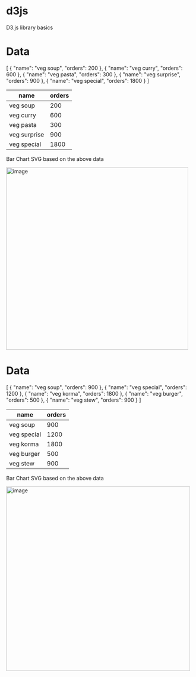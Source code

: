 # d3js

D3.js library basics

# Data

[
  { "name": "veg soup", "orders": 200 },
  { "name": "veg curry", "orders": 600 },
  { "name": "veg pasta", "orders": 300 },
  { "name": "veg surprise", "orders": 900 },
  { "name": "veg special", "orders": 1800 }
]

|   name          | orders |
| --------------- | ------ |
| veg soup        | 200    |
| veg curry       | 600    |
| veg pasta       | 300    |
| veg surprise    | 900    |
| veg special     | 1800   |

Bar Chart SVG based on the above data

<img width="490" alt="image" src="https://github.com/saikrishnareddykatta/d3js/assets/45930992/5692efeb-52d7-4216-a9c7-cee3fea4114d">

# Data

[
    { "name": "veg soup", "orders": 900 },
    { "name": "veg special", "orders": 1200 },
    { "name": "veg korma", "orders": 1800 },
    { "name": "veg burger", "orders": 500 },
    { "name": "veg stew", "orders": 900 }
]

|   name          | orders |
| --------------- | ------ |
| veg soup        | 900    |
| veg special     | 1200   |
| veg korma       | 1800   |
| veg burger      | 500    |
| veg stew        | 900    |

Bar Chart SVG based on the above data

<img width="495" alt="image" src="https://github.com/saikrishnareddykatta/d3js/assets/45930992/25fc8407-bc8c-49bd-a69d-1d03657b3672">


